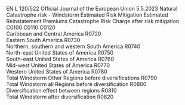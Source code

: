 EN  L 120/522 Official Journal of the European Union 5.5.2023
 Natural Catastrophe risk - Windstorm  Estimated Risk Mitigation  Estimated Reinstatement 
Premiums  Catastrophe Risk Charge 
after risk mitigation  
C0100  C0110  C0120  
Caribbean and Central America  R0720  
Eastern South America  R0730  
Northern, southern and western South America  R0740  
North-east United States of America  R0750  
South-east United States of America  R0760  
Mid-west United States of America  R0770  
Western United States of America  R0780  
Total Windstorm Other Regions before diversifications  R0790  
Total Windstorm all Regions before diversification  R0800  
Diversification effect between regions  R0810  
Total Windstorm after diversification  R0820